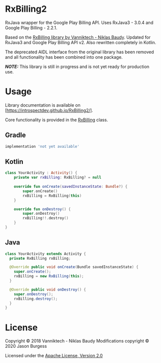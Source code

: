# RxBilling2
RxJava wrapper for the Google Play Billing API. Uses RxJava3 - 3.0.4 and Google Play Billing - 2.2.1.

Based on the [RxBilling library by Vanniktech - Niklas Baudy](https://github.com/vanniktech/RxBilling).
Updated for RxJava3 and Google Play Billing API v2. Also rewritten completely in Kotlin.

The deprecated AIDL interface from the original library has been removed and all functionality has
been combined into one package.

***NOTE:*** This library is still in progress and is not yet ready for production use.

# Usage

Library documentation is available on [https://introspectdev.github.io/RxBilling2/].

Core functionality is provided in the [RxBilling](https://introspectdev.github.io/RxBilling2/ml.introspectsoft.rxbilling/-rx-billing/) class.

## Gradle

```groovy
implementation 'not yet available'
```

## Kotlin

```kotlin
class YourActivity : Activity() {
    private var rxBilling: RxBilling? = null
    
    override fun onCreate(savedInstanceState: Bundle?) {
        super.onCreate()
        rxBilling = RxBilling(this)
    }

    override fun onDestroy() {
        super.onDestroy()
        rxBilling!!.destroy()
    }
}
```

## Java

```java
class YourActivity extends Activity {
  private RxBilling rxBilling;

  @Override public void onCreate(Bundle savedInstanceState) {
    super.onCreate();
    rxBilling = new RxBilling(this);
  }

  @Override public void onDestroy() {
    super.onDestroy();
    rxBilling.destroy();
  }
}
```

# License

Copyright &copy; 2018 Vanniktech - Niklas Baudy
Modifications copyright &copy; 2020 Jason Burgess 

Licensed under the [Apache License, Version 2.0](http://www.apache.org/licenses/LICENSE-2.0)
